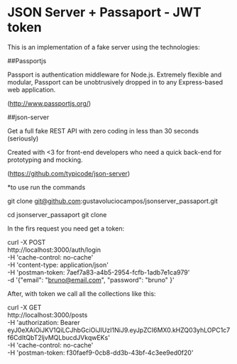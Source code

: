 # JSON Server + Passaport - JWT token

This is an implementation of a fake server using the technologies: 

##Passportjs

Passport is authentication middleware for Node.js. Extremely flexible and modular, Passport can be unobtrusively dropped in to any Express-based web application.

(http://www.passportjs.org/)

##json-server

Get a full fake REST API with zero coding in less than 30 seconds (seriously)

Created with <3 for front-end developers who need a quick back-end for prototyping and mocking.

(https://github.com/typicode/json-server)

*to use run the commands

git clone git@github.com:gustavoluciocampos/jsonserver_passaport.git 

cd jsonserver_passaport
git clone

In the firs request you need get a token:

curl -X POST \
  http://localhost:3000/auth/login \
  -H 'cache-control: no-cache' \
  -H 'content-type: application/json' \
  -H 'postman-token: 7aef7a83-a4b5-2954-fcfb-1adb7e1ca979' \
  -d '{"email": "bruno@email.com",
	"password": "bruno"
}'

After, with token we call all the collections like this:

curl -X GET \
  http://localhost:3000/posts \
  -H 'authorization: Bearer eyJ0eXAiOiJKV1QiLCJhbGciOiJIUzI1NiJ9.eyJpZCI6MX0.kHZQ03yhLOPC1c7f6CdItQbT2ljvMQLbucdJVkqwEKs' \
  -H 'cache-control: no-cache' \
  -H 'postman-token: f30faef9-0cb8-dd3b-43bf-4c3ee9ed0f20'